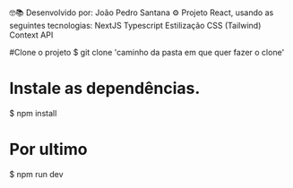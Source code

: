 
🤓📚 Desenvolvido por:
João Pedro Santana
⚙️ Projeto React, usando as seguintes tecnologias:
NextJS
Typescript
Estilização CSS (Tailwind)
Context API

#Clone o projeto 
$ git clone 'caminho da pasta em que quer fazer o clone'

# Instale as dependências.
$ npm install

# Por ultimo
$ npm run dev